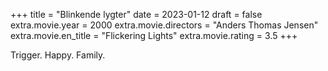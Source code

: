 +++
title = "Blinkende lygter"
date = 2023-01-12
draft = false
extra.movie.year = 2000
extra.movie.directors = "Anders Thomas Jensen"
extra.movie.en_title = "Flickering Lights"
extra.movie.rating = 3.5
+++

Trigger. Happy. Family.<!-- more -->